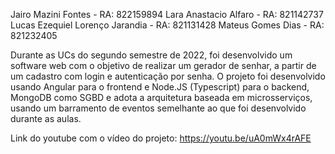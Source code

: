 Jairo Mazini Fontes - RA: 822159894
Lara Anastacio Alfaro - RA: 821142737
Lucas Ezequiel Lorenço Jarandia - RA: 821131428
Mateus Gomes Dias - RA: 821232405

Durante as UCs do segundo semestre de 2022, foi desenvolvido um software web com o objetivo de realizar um gerador de senhar, a partir de um cadastro com login e autenticação por senha. O projeto foi desenvolvido usando Angular para o frontend e Node.JS (Typescript) para o backend, MongoDB como SGBD e adota a arquitetura baseada em microsserviços, usando um barramento de eventos semelhante ao que foi desenvolvido durante as aulas.

Link do youtube com o vídeo do projeto: https://youtu.be/uA0mWx4rAFE
